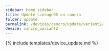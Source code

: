 ```yaml
---
sidebar: home_sidebar
title: Update LineageOS on cancro
folder: update
permalink: /devices/cancro/update/variant2/
device: cancro_variant2
---
```

{% include templates/device_update.md %}
